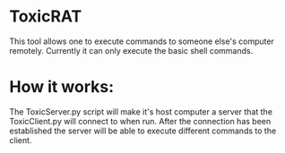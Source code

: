 # ToxicRAT
This tool allows one to execute commands to someone else's computer remotely. Currently it can only execute the basic shell commands.

# How it works:
The ToxicServer.py script will make it's host computer a server that the ToxicClient.py will connect to when run. After the connection
has been established the server will be able to execute different commands to the client.
